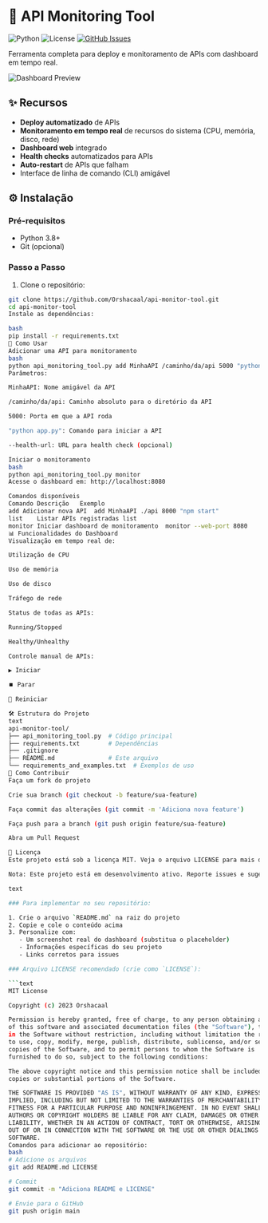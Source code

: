 # 🚀 API Monitoring Tool

![Python](https://img.shields.io/badge/Python-3.8%2B-blue)
![License](https://img.shields.io/badge/License-MIT-green)
[![GitHub Issues](https://img.shields.io/github/issues/Orshacaal/api-monitor-tool)](https://github.com/Orshacaal/api-monitor-tool/issues)

Ferramenta completa para deploy e monitoramento de APIs com dashboard em tempo real.

![Dashboard Preview](https://via.placeholder.com/800x400?text=Screenshot+do+Dashboard) <!-- Adicione um screenshot real aqui -->

## ✨ Recursos

- **Deploy automatizado** de APIs
- **Monitoramento em tempo real** de recursos do sistema (CPU, memória, disco, rede)
- **Dashboard web** integrado
- **Health checks** automatizados para APIs
- **Auto-restart** de APIs que falham
- Interface de linha de comando (CLI) amigável

## ⚙️ Instalação

### Pré-requisitos
- Python 3.8+
- Git (opcional)

### Passo a Passo

1. Clone o repositório:
```bash
git clone https://github.com/Orshacaal/api-monitor-tool.git
cd api-monitor-tool
Instale as dependências:

bash
pip install -r requirements.txt
🚦 Como Usar
Adicionar uma API para monitoramento
bash
python api_monitoring_tool.py add MinhaAPI /caminho/da/api 5000 "python app.py" --health-url http://localhost:5000/health
Parâmetros:

MinhaAPI: Nome amigável da API

/caminho/da/api: Caminho absoluto para o diretório da API

5000: Porta em que a API roda

"python app.py": Comando para iniciar a API

--health-url: URL para health check (opcional)

Iniciar o monitoramento
bash
python api_monitoring_tool.py monitor
Acesse o dashboard em: http://localhost:8080

Comandos disponíveis
Comando	Descrição	Exemplo
add	Adicionar nova API	add MinhaAPI ./api 8000 "npm start"
list	Listar APIs registradas	list
monitor	Iniciar dashboard de monitoramento	monitor --web-port 8080
📊 Funcionalidades do Dashboard
Visualização em tempo real de:

Utilização de CPU

Uso de memória

Uso de disco

Tráfego de rede

Status de todas as APIs:

Running/Stopped

Healthy/Unhealthy

Controle manual de APIs:

▶️ Iniciar

⏹️ Parar

🔄 Reiniciar

🛠️ Estrutura do Projeto
text
api-monitor-tool/
├── api_monitoring_tool.py  # Código principal
├── requirements.txt        # Dependências
├── .gitignore
├── README.md               # Este arquivo
└── requirements_and_examples.txt  # Exemplos de uso
🤝 Como Contribuir
Faça um fork do projeto

Crie sua branch (git checkout -b feature/sua-feature)

Faça commit das alterações (git commit -m 'Adiciona nova feature')

Faça push para a branch (git push origin feature/sua-feature)

Abra um Pull Request

📄 Licença
Este projeto está sob a licença MIT. Veja o arquivo LICENSE para mais detalhes.

Nota: Este projeto está em desenvolvimento ativo. Reporte issues e sugestões na página do GitHub!

text

### Para implementar no seu repositório:

1. Crie o arquivo `README.md` na raiz do projeto
2. Copie e cole o conteúdo acima
3. Personalize com:
   - Um screenshot real do dashboard (substitua o placeholder)
   - Informações específicas do seu projeto
   - Links corretos para issues

### Arquivo LICENSE recomendado (crie como `LICENSE`):

```text
MIT License

Copyright (c) 2023 Orshacaal

Permission is hereby granted, free of charge, to any person obtaining a copy
of this software and associated documentation files (the "Software"), to deal
in the Software without restriction, including without limitation the rights
to use, copy, modify, merge, publish, distribute, sublicense, and/or sell
copies of the Software, and to permit persons to whom the Software is
furnished to do so, subject to the following conditions:

The above copyright notice and this permission notice shall be included in all
copies or substantial portions of the Software.

THE SOFTWARE IS PROVIDED "AS IS", WITHOUT WARRANTY OF ANY KIND, EXPRESS OR
IMPLIED, INCLUDING BUT NOT LIMITED TO THE WARRANTIES OF MERCHANTABILITY,
FITNESS FOR A PARTICULAR PURPOSE AND NONINFRINGEMENT. IN NO EVENT SHALL THE
AUTHORS OR COPYRIGHT HOLDERS BE LIABLE FOR ANY CLAIM, DAMAGES OR OTHER
LIABILITY, WHETHER IN AN ACTION OF CONTRACT, TORT OR OTHERWISE, ARISING FROM,
OUT OF OR IN CONNECTION WITH THE SOFTWARE OR THE USE OR OTHER DEALINGS IN THE
SOFTWARE.
Comandos para adicionar ao repositório:
bash
# Adicione os arquivos
git add README.md LICENSE

# Commit
git commit -m "Adiciona README e LICENSE"

# Envie para o GitHub
git push origin main
